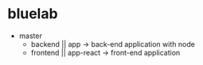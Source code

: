 # bluelab

- master
  - backend || 
      app -> back-end application with node
  - frontend || 
      app-react -> front-end application
